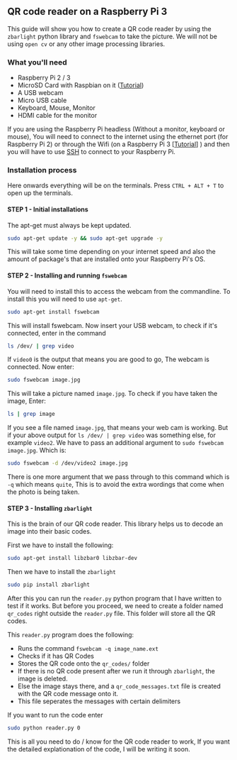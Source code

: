 ## QR code reader on a Raspberry Pi 3

This guide will show you how to create a QR code reader by using the `zbarlight` python library and `fswebcam` to take the picture. We will not be using `open cv` or any other image processing libraries. 

### What you'll need

* Raspberry Pi 2 / 3
* MicroSD Card with Raspbian on it ([Tutorial](https://github.com/rijinmk/guide-to-install-any-os-terminal-rpi3))
* A USB webcam 
* Micro USB cable
* Keyboard, Mouse, Monitor
* HDMI cable for the monitor

If you are using the Raspberry Pi headless (Without a monitor, keyboard or mouse), You will need to connect to the internet using the ethernet port (for Raspberry Pi 2) or through the Wifi (on a Raspberry Pi 3 [[Tutorial](https://github.com/rijinmk/guide-to-wifi-terminal-rpi3)] ) and then you will have to use [SSH](https://github.com/rijinmk/guide-to-ssh-rpi3) to connect to your Raspberry Pi. 

### Installation process 

Here onwards everything will be on the terminals. Press `CTRL + ALT + T` to open up the terminals. 

#### STEP 1 - Initial installations

 The apt-get must always be kept updated. 

```bash 
sudo apt-get update -y && sudo apt-get upgrade -y
```

This will take some time depending on your internet speed and also the amount of package's that are installed onto your Raspberry Pi's OS.

#### STEP 2 - Installing and running `fswebcam` 

You will need to install this to access the webcam from the commandline. To install this you will need to use `apt-get`. 

```bash
sudo apt-get install fswebcam
```

This will install fswebcam. Now insert your USB webcam, to check if it's connected, enter in the command

```bash
ls /dev/ | grep video
```

If `video0` is the output that means you are good to go, The webcam is connected. Now enter: 

```bash
sudo fswebcam image.jpg
```

This will take a picture named `image.jpg`.
To check if you have taken the image, Enter: 

```bash
ls | grep image
```

If you see a file named `image.jpg`, that means your web cam is working. But if your above output for `ls /dev/ | grep video` was something else, for example `video2`. We have to pass an additional argument to `sudo fswebcam image.jpg`. Which is: 

```bash
sudo fswebcam -d /dev/video2 image.jpg
```

There is one more argument that we pass through to this command which is `-q` which means `quite`, This is to avoid the extra wordings that come when the photo is being taken. 

#### STEP 3 - Installing `zbarlight`

This is the brain of our QR code reader. This library helps us to decode an image into their basic codes. 

First we have to install the following: 

```bash
sudo apt-get install libzbar0 libzbar-dev
```

Then we have to install the `zbarlight`

```bash 
sudo pip install zbarlight
```

After this you can run the `reader.py` python program that I have written to test if it works. But before you proceed, we need to create a folder named `qr_codes` right outside the `reader.py` file. This folder will store all the QR codes. 

This `reader.py` program does the following: 

* Runs the command `fswebcam -q image_name.ext`
* Checks if it has QR Codes 
* Stores the QR code onto the `qr_codes/` folder
* If there is no QR code present after we run it through `zbarlight`, the image is deleted. 
* Else the image stays there, and a `qr_code_messages.txt` file is created with the QR code message onto it. 
* This file seperates the messages with certain delimiters

If you want to run the code enter

```bash
sudo python reader.py 0
```

This is all you need to do / know for the QR code reader to work, If you want the detailed explationation of the code, I will be writing it soon. 


